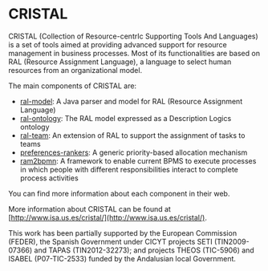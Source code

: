 CRISTAL
=======

CRISTAL (Collection of Resource-centrIc Supporting Tools And Languages) is a set of tools aimed at providing advanced support for resource management in business processes. Most of its functionalities are based on RAL (Resource Assignment Language), a language to select human resources from an organizational model.

The main components of CRISTAL are:
- [ral-model](ral-model): A Java parser and model for RAL (Resource Assignment Language)
- [ral-ontology](ral-ontology): The RAL model expressed as a Description Logics ontology
- [ral-team](ral-team): An extension of RAL to support the assignment of tasks to teams
- [preferences-rankers](preferences-rankers): A generic priority-based allocation mechanism
- [ram2bpmn](ram2bpmn): A framework to enable current BPMS to execute processes in which people with different responsibilities interact to complete process activities

You can find more information about each component in their web.

More information about CRISTAL can be found at [http://www.isa.us.es/cristal/](http://www.isa.us.es/cristal/).

This work has been partially supported by the European Commission (FEDER), the Spanish Government under CICYT projects SETI (TIN2009-07366) and TAPAS (TIN2012-32273); and projects THEOS (TIC-5906) and ISABEL (P07-TIC-2533) funded by the Andalusian local Government.


